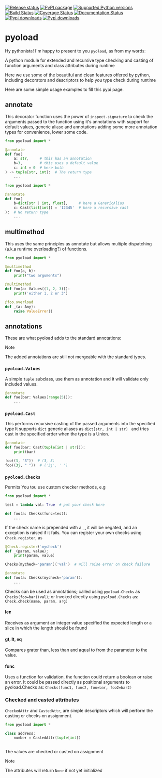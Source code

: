[![Release status](https://github.com/ken-morel/pyoload/actions/workflows/python-publish.yml/badge.svg)](https://github.com/ken-morel/pyoload/releases)
[![PyPI package](https://badge.fury.io/py/pyoload.svg)](https://pypi.org/project/pyoload)
[![Supported Python versions](https://img.shields.io/pypi/pyversions/pyoload)](https://pypi.org/project/pyoload)
[![Build Status](https://github.com/ken-morel/pyoload/actions/workflows/test.yml/badge.svg?branch=main)](https://github.com/ken-morel/pyoload/tree/mai)
[![Coverage Status](https://coveralls.io/repos/github/ken-morel/pyoload/badge.svg?branch=main&cache=3000)](https://coveralls.io/github/ken-morel/pyoload?branch=main)
[![Documentation Status](https://readthedocs.org/projects/pyoload/badge/?version=latest)](https://pyoload.readthedocs.io)
[![Pypi downloads](https://img.shields.io/pypi/dd/pyoload)](https://pypi.org/project/pyoload)
[![Pypi downloads](https://img.shields.io/pypi/dw/pyoload)](https://pypi.org/project/pyoload)

# pyoload

Hy pythonista! I'm happy to present to you `pyoload`, as from my words:

  A python module for extended and recursive type checking and casting of
  function arguments and class attributes during runtime

Here we use some of the beautiful and clean features offered by python, including
decorators and descriptors to help you type check during runtime

Here are some simple usage examples to fill this pypi page.

## annotate

This decorator function uses the power of `inspect.signature` to check the arguments
passed to the function using it's annotations with support for default values, generic aliase
and annotations adding some more annotation types for convenience, lower some code.

```python
from pyoload import *

@annotate
def foo(
    a: str,     # this has an annotation
    b=3,        # this uses a default value
    c: int = 0  # here both
) -> tuple[str, int]:  # The return type
    ...
```

```python
from pyoload import *

@annotate
def foo(
    b=dict[str | int, float],     # here a GenericAlias
    c: Cast(list[int]) = '12345'  # here a recursive cast
):  # No return type
    ...
```

## multimethod

This uses the same principles as annotate but allows multiple dispatching
(a.k.a runtime overloading?) of functions.

```python
from pyoload import *

@multimethod
def foo(a, b):
    print("two arguments")

@multimethod
def foo(a: Values((1, 2, 3))):
    print('either 1, 2 or 3')

@foo.overload
def _(a: Any):
    raise ValueError()
```

## annotations

These are what pyoload adds to the standard annotations:

> [!NOTE]
> The added annotations are still not mergeable with the standard types.

### `pyoload.Values`

A simple `tuple` subclass, use them as annotation and it will validate only
included values.
```python
@annotate
def foo(bar: Values(range(5))):
    ...
```

### `pyoload.Cast`

This performs recursive casting of the passed arguments into the specified type
It supports `dict` generic aliases as `dict[str, int | str] ` and tries cast in
the specified order when the type is a Union.

```python
@annotate
def foo(bar: Cast(tuple[int | str])):
    print(bar)

foo((3, "3"))  # (3, 3)
foo((3j, " "))  # ('3j', ' ')
```

### `pyoload.Checks`

Permits You tou use custom checker methods, e.g

```python
from pyoload import *

test = lambda val: True  # put your check here

def foo(a: Checks(func=test):
    ...
```

If the check name is prepended with a `_`, it will be negated, and an exception
is raised if it fails.
You can register your own checks using `Check.register`, as

```python
@Check.register('mycheck')
def _(param, value):
    print(param, value)

Checks(mycheck='param')('val')  # Will raise error on check failure

@annotate
def foo(a: Checks(mycheck='param')):
    ...
```

Checks can be used as annotations;
called using `pyoload.Checks` as `Checks(foo=bar)(val)`; or
Invoked directly using `pyoload.Checks` as:
`Check.check(name, param, arg)`

#### len

Receives as argument an integer value specified the expected length or
a slice in which the length should be found

#### gt, lt, eq

Compares grater than, less than and aqual to from the parameter
to the value.

#### func

Uses a function for validation, the function could return a boolean
or raise an error.
It could be passed directly as positional arguments to pyoload.Checks
as: `Checks(func1, func2, foo=bar, foo2=bar2)`

### Checked and casted attributes

`CheckedAttr` and `CastedAttr`, are simple descriptors which will perform
the casting or checks on assignment.

```python
from pyoload import *

class address:
    number = CastedAttr(tuple[int])
    
```

The values are checked or casted on assignment

> [!NOTE]
> The attributes will return `None` if not yet initialized
